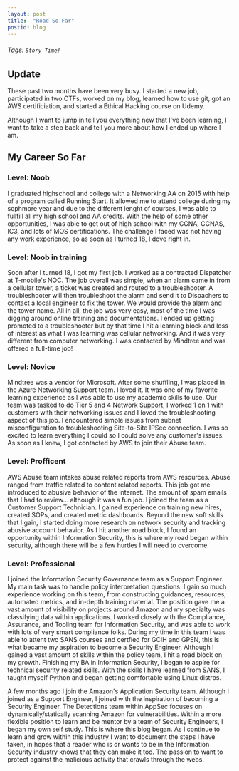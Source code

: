 ```yaml
---
layout: post
title:  "Road So Far"
postid: blog
---
```



###### Tags: `Story Time!`

## Update
These past two months have been very busy. I started a new job, participated in two CTFs, worked on my blog, learned how to use git, got an AWS certificiation, and started a Ethical Hacking course on Udemy.

Although I want to jump in tell you everything new that I've been learning, I want to take a step back and tell you more about how I ended up where I am.
## My Career So Far

### Level: Noob
I graduated highschool and college with a Networking AA on 2015 with help of a program called Running Start. It allowed me to attend college during my sophmore year and due to the different lenght of courses, I was able to fullfill all my high school and AA credits. With the help of some other opportunities, I was able to get out of high school with my CCNA, CCNAS, IC3, and lots of MOS certifications. The challenge I faced was not having any work experience, so as soon as I turned 18, I dove right in.

### Level: Noob in training
Soon after I turned 18, I got my first job. I worked as a contracted Dispatcher at T-mobile's NOC. The job overall was simple, when an alarm came in from a cellular tower, a ticket was created and routed to a troubleshooter. A troubleshooter will then troubleshoot the alarm and send it to Dispachers to contact a local engineer to fix the tower. We would provide the alarm and the tower name. All in all, the job was very easy, most of the time I was digging around online training and documentations. I ended up getting promoted to a troubleshooter but by that time I hit a learning block and loss of interest as what I was learning was cellular networking. And it was very different from computer networking. I was contacted by Mindtree and was offered a full-time job!

### Level: Novice
Mindtree was a vendor for Microsoft. After some shuffling, I was placed in the Azure Networking Support team. I loved it. It was one of my favorite learning experience as I was able to use my academic skills to use. Our team was tasked to do Tier 5 and 4 Network Support, I worked 1 on 1 with customers with their networking issues and I loved the troubleshooting aspect of this job. I encountered simple issues from subnet misconfiguration to troubleshooting Site-to-Site IPSec connection. I was so excited to learn everything I could so I could solve any customer's issues. As soon as I knew, I got contacted by AWS to join their Abuse team.

### Level: Profficent
AWS Abuse team intakes abuse related reports from AWS resources. Abuse ranged from traffic related to content related reports. This job got me introduced to abusive behavior of the internet. The amount of spam emails that I had to review... although it was a fun job. I joined the team as a Customer Support Technician. I gained experience on training new hires, created SOPs, and created metric dashboards. Beyond the new soft skills that I gain, I started doing more research on network security and tracking abusive account behavior. As I hit another road block, I found an opportunity within Information Security, this is where my road began within security, although there will be a few hurtles I will need to overcome. 

### Level: Professional
I joined the Information Security Governance team as a Support Engineer. My main task was to handle policy interpretation questions. I gain so much experience working on this team, from constructing guidances, resources, automated metrics, and in-depth training material. The position gave me a vast amount of visibility on projects around Amazon and my specialty was classifying data within applications. I worked closely with the Compliance, Assurance, and Tooling team for Information Security, and was able to work with lots of very smart compliance folks. During my time in this team I was able to attent two SANS courses and certfied for GCIH and GPEN, this is what became my aspiration to become a Security Engineer. Although I gained a vast amount of skills within the policy team, I hit a road block on my growth. Finishing my BA in Information Security, I began to aspire for technical security related skills. With the skills I have learned from SANS, I taught myself Python and began getting comfortable using Linux distros.

A few months ago I join the Amazon's Application Security team. Although I joined as a Support Engineer, I joined with the inspiration of becoming a Security Engineer. The Detections team within AppSec focuses on dynamically/statically scanning Amazon for vulnerabilities. Within a more flexible position to learn and be mentor by a team of Security Engineers, I began my own self study. This is where this blog began. As I continue to learn and grow within this industry I want to document the steps I have taken, in hopes that a reader who is or wants to be in the Information Security industry knows that they can make it too. The passion to want to protect against the malicious activity that crawls through the webs.